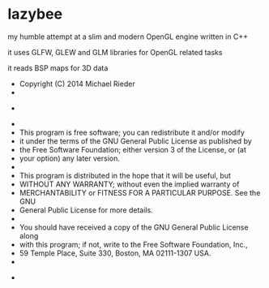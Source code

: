 lazybee
=======

my humble attempt at a slim and modern OpenGL engine written in C++

it uses GLFW, GLEW and GLM libraries for OpenGL related tasks

it reads BSP maps for 3D data

 * Copyright (C) 2014 Michael Rieder
 *
 * ~~~~~~~~~~~~~~~~~~~~~~~~~~~~~~~~~~~~~~~~~~~~~~~~~~~~~~~~~~~~~~~~~~~~~~~~~~
 *
 * This program is free software; you can redistribute it and/or modify
 * it under the terms of the GNU General Public License as published by
 * the Free Software Foundation; either version 3 of the License, or (at
 * your option) any later version.
 *
 * This program is distributed in the hope that it will be useful, but
 * WITHOUT ANY WARRANTY; without even the implied warranty of
 * MERCHANTABILITY or FITNESS FOR A PARTICULAR PURPOSE. See the GNU
 * General Public License for more details.
 *
 * You should have received a copy of the GNU General Public License along
 * with this program; if not, write to the Free Software Foundation, Inc.,
 * 59 Temple Place, Suite 330, Boston, MA 02111-1307 USA.
 *
 * ~~~~~~~~~~~~~~~~~~~~~~~~~~~~~~~~~~~~~~~~~~~~~~~~~~~~~~~~~~~~~~~~~~~~~~~~~~
 
